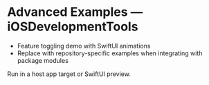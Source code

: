# Advanced Examples — iOSDevelopmentTools

- Feature toggling demo with SwiftUI animations
- Replace with repository-specific examples when integrating with package modules

Run in a host app target or SwiftUI preview.
